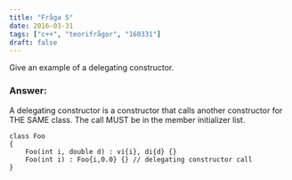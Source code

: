 ```yaml
---
title: "Fråga 5"
date: 2016-03-31
tags: ["c++", "teorifrågor", "160331"]
draft: false
---
```

Give an example of a delegating constructor.
<!--more-->
### Answer:
A delegating constructor is a constructor that calls another constructor for THE SAME class. The call MUST be in the member initializer list.
```
class Foo
{
    Foo(int i, double d) : vi{i}, di{d} {}
    Foo(int i) : Foo{i,0.0} {} // delegating constructor call
}
```